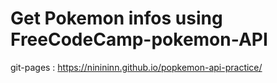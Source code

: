# Get Pokemon infos using FreeCodeCamp-pokemon-API
git-pages : https://ninininn.github.io/popkemon-api-practice/
